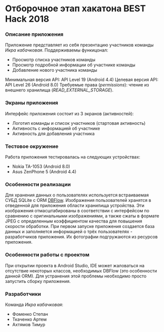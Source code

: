 # Отборочное этап хакатона BEST Hack 2018

### Описание приложения
Приложение представляет из себя презентацию участников команды *Икра кабачковая*. Поддерживаемы функицонал: 
* Просмотр списка участников команды
* Просмотр подробной информации об участнике команды
* Добавление нового участника команды

Минимальная версия API: API Level 19 (Android 4.4)
Целевая версия API: API Level 26 (Android 8.0)
Требуемые права (*permissions*): чтение из внешнего хранилища (*READ_EXTERNAL_STORAGE*).

### Экраны приложения
Интерфейс приложения состоит из 3 экранов (активностей):
* Логотип команды и список участников (стартовая активность)
* Активность с информацией об участнике
* Активность для добавления участника

### Тестовое окружение
Работа приложения тестировалась на следующих устройствах:
* Nokia TA-1053 (Android 8.0)
* Asus ZenPhone 5 (Android 4.4)

### Особенности реализации
Для хранения данных о пользователях используется встраиваемая СУБД SQLite с ORM [DBFlow](https://github.com/Raizlabs/DBFlow " DBFlow"). Изображения пользователей хранятся в отведенной для приложения области хранилища устройства. Эти изображения отмасштабированы в соответствии с интерфейсом по сравнению с оригинальными изображениями, а также сжаты в формате JPEG с определенным коэффициентом качества для повышения скорости обработки. При первом запуске приложения создается база данных и заполняется информацией о трёх пользователях - разработчиков приложения. Их фотографии подгружаются из ресурсов приложения. 

### Особенности работы с проектом
При открытии проекта в Android Studio, IDE может жаловаться на отсутствие некоторых классов, необходимых DBFlow (это особенности данной ORM). Для устранения этой проблемы необходимо просто запустить сборку приложения.

### Разработчики
Команда *Икра кабачковая*:
* Фоменко Степан
* Ткаченко Артем
* Ахтямов Тимур
